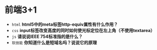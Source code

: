 # 前端3+1
- `html` **html5中的meta标签http-equiv属性有什么作用？**
- `css` **input标签改变高度的同时如何使光标定位在左上角（不使用textarea）**
- `js` **请说说IEEE 754标准指的是什么？**
- `软技能` **你知道什么是短域名吗？说说它的原理**

